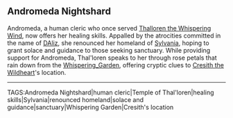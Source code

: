 ## Andromeda Nightshard

Andromeda, a human cleric who once served [Thalloren the Whispering Wind](Thalloren%20the%20Whispering%20Wind.md), now offers her healing skills. Appalled by the atrocities committed in the name of [DAliz](DAliz.md), she renounced her homeland of [Sylvania](../Places/Sylvania.md), hoping to grant solace and guidance to those seeking sanctuary. While providing support for Andromeda, Thal'loren speaks to her through rose petals that rain down from the [Whispering_Garden](../Places/Whispering_Garden.md), offering cryptic clues to [Cresith the Wildheart](Cresith%20the%20Wildheart.md)'s location.


---

TAGS:Andromeda Nightshard|human cleric|Temple of Thal'loren|healing skills|Sylvania|renounced homeland|solace and guidance|sanctuary|Whispering Garden|Cresith's location
